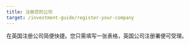 ```yaml
---
title: 注册您的公司
target: /investment-guide/register-your-company
---
```


在英国注册公司简便快捷。您只需填写一张表格，英国公司注册署便可受理。 
